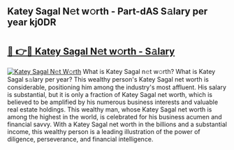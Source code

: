 ## Katey Sagal N𝚎t w𝚘rth - Part-dAS S𝚊lary per year kj0DR

# <h2><a href="http://gc2tzr5.nevu.top/?p=Katey+Sagal">🔗 👉🔴 Katey Sagal N𝚎t w𝚘rth - S𝚊lary</a></h2>

[![Katey Sagal N𝚎t W𝚘rth](https://i.imgur.com/Oavwk0R.jpeg)](http://gc2tzr5.nevu.top/?p=Katey+Sagal)
What is Katey Sagal n𝚎t w𝚘rth? What is Katey Sagal s𝚊lary per year?
This wealthy person's Katey Sagal net worth is considerable, positioning him among the industry's most affluent. His salary is substantial, but it is only a fraction of Katey Sagal net worth, which is believed to be amplified by his numerous business interests and valuable real estate holdings. This wealthy man, whose Katey Sagal net worth is among the highest in the world, is celebrated for his business acumen and financial savvy. With a Katey Sagal net worth in the billions and a substantial income, this wealthy person is a leading illustration of the power of diligence, perseverance, and financial intelligence.
